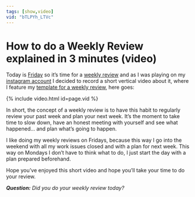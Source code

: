 ```yaml
---
tags: [show,video]
vid: "bTLPYh_LTVc"
---
```


# How to do a Weekly Review explained in 3 minutes (video)

Today is [Friday](/tgif) so it’s time for a [weekly review](/review) and as I was playing on my [instagram account](https://instagram.com/michaelsliwinski) I decided to record a short vertical video about it, where I feature my [template for a weekly review](https://nozbe.how/vynaO), here goes:

{% include video.html id=page.vid %}

<!--More-->

In short, the concept of a weekly review is to have this habit to regularly review your past week and plan your next week. It’s the moment to take time to slow down, have an honest meeting with yourself and see what happened... and plan what’s going to happen.

I like doing my weekly reviews on Fridays, because this way I go into the weekend with all my work issues closed and with a plan for next week. This way on Mondays I don’t have to think what to do, I just start the day with a plan prepared beforehand.

Hope you’ve enjoyed this short video and hope you’ll take your time to do your review.

***Question:*** *Did you do your weekly review today?*

[d]: http://db.tt/kD7Liux
[t]: https://twitter.com/MSliwinski
[p]: /podcast
[n]: https://michael.gratis/nozbe
[r]: https://radex.io/
[i]: https://itunes.apple.com/podcast/the-podcast/id1012329770
[o]: https://ipadonly.com

[pm]: http://productivemag.com/